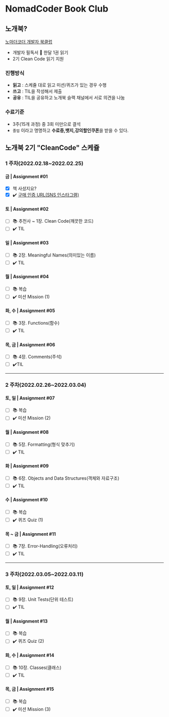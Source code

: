 # NomadCoder Book Club

## 노개북?

[노마더코더 개발자 북클럽](http://nomadcoders.co/c/clean-code/lobby)
 - 개발자 필독서 :blue_book: 한달 1권 읽기
 - 2기 Clean Code 읽기 지원 

### 진행방식
 - **읽고** : 스케쥴 대로 읽고 미션/퀴즈가 있는 경우 수행
 - **쓰고** : TIL을 작성해서 제출
 - **공유** : TIL을 공유하고 노개북 슬랙 채널에서 서로 의견을 나눔

### 수료기준
 - 3주(15개 과정) 중 3회 미만으로 결석
 - ```졸업``` 이라고 명명하고 **수료증,뱃지,강의할인쿠폰**을 받을 수 있다.


## 노개북 2기 "CleanCode" 스케쥴

### **1 주차(2022.02.18~2022.02.25)**
#### **금 | Assignment #01**
- [X]    책 사셨지요?
- [X]  :heavy_check_mark: [구매 인증 URL(SNS 인스타그램)](https://www.instagram.com/p/CaGK2AOBby0WTLGrMyvF0LC7jYRQic_d3mL-7Q0/?utm_medium=copy_link)
#### **토 | Assignment #02**
- [ ]  :books:  추천사 ~ 1장. Clean Code(깨끗한 코드)
- [ ]  :heavy_check_mark: TIL
#### **일 | Assignment #03**
- [ ]  :books:  2장. Meaningful Names(의미있는 이름)
- [ ]  :heavy_check_mark: TIL
#### **월 | Assignment #04**
- [ ]  :books:  복습
- [ ]  :heavy_check_mark: 미션 Mission (1)
#### **화, 수 | Assignment #05**
- [ ]  :books:  3장. Functions(함수)
- [ ]  :heavy_check_mark: TIL
#### **목, 금 | Assignment #06**
- [ ]  :books:  4장. Comments(주석)
- [ ]  :heavy_check_mark:TIL
----------
### **2 주차(2022.02.26~2022.03.04)**
#### **토, 일 | Assignment #07**
- [ ]  :books:  복습
- [ ]  :heavy_check_mark: 미션 Mission (2)
#### **월 | Assignment #08**
- [ ]  :books: 5장. Formatting(형식 맞추기)
- [ ]  :heavy_check_mark: TIL
#### **화 | Assignment #09**
- [ ]  :books:  6장. Objects and Data Structures(객체와 자료구조)
- [ ]  :heavy_check_mark: TIL
#### **수 | Assignment #10**
- [ ]  :books:  복습
- [ ]  :heavy_check_mark: 퀴즈 Quiz (1)
#### **목 ~ 금 | Assignment #11**
- [ ]  :books:  7장. Error-Handling(오류처리)
- [ ]  :heavy_check_mark: TIL
----------
### **3 주차(2022.03.05~2022.03.11)**
#### **토, 일 | Assignment #12**
- [ ]  :books:  9장. Unit Tests(단위 테스트)
- [ ]  :heavy_check_mark: TIL
#### **월 | Assignment #13**
- [ ]  :books:  복습
- [ ]  :heavy_check_mark: 퀴즈 Quiz (2)
#### **화, 수 | Assignment #14**
- [ ]  :books:  10장. Classes(클래스)
- [ ]  :heavy_check_mark: TIL
#### **목, 금 | Assignment #15**
- [ ]  :books: 복습
- [ ]  :heavy_check_mark: 미션 Mission (3)

